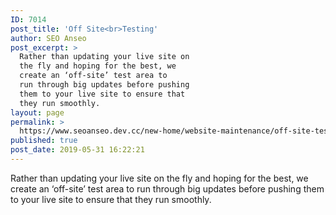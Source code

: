 ```yaml
---
ID: 7014
post_title: 'Off Site<br>Testing'
author: SEO Anseo
post_excerpt: >
  Rather than updating your live site on
  the fly and hoping for the best, we
  create an ‘off-site’ test area to
  run through big updates before pushing
  them to your live site to ensure that
  they run smoothly.
layout: page
permalink: >
  https://www.seoanseo.dev.cc/new-home/website-maintenance/off-site-testing/
published: true
post_date: 2019-05-31 16:22:21
---
```

Rather than updating your live site on the fly and hoping for the best, we create an ‘off-site’ test area to run through big updates before pushing them to your live site to ensure that they run smoothly.